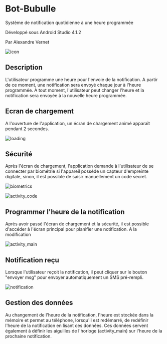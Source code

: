 # Bot-Bubulle

Système de notification quotidienne à une heure programmée

Développé sous Android Studio 4.1.2

Par Alexandre Vernet


![icon](https://user-images.githubusercontent.com/72151831/109391919-cae3c480-7919-11eb-8338-929ae4af2fdd.png)



## Description
L'utilisateur programme une heure pour l'envoie de la notification. A partir de ce moment, une notification sera envoyé chaque jour à l'heure programmée. A tout moment, l'utilisateur peut changer l'heure et la notification sera envoyée à la nouvelle heure programmée.



## Ecran de chargement
A l'ouverture de l'application, un écran de chargement animé apparaît pendant 2 secondes.


![loading](https://user-images.githubusercontent.com/72151831/109391659-7a1f9c00-7918-11eb-8b50-4f0b203f8a43.jpg)



## Sécurité
Après l'écran de chargement, l'application demande à l'utilisateur de se connecter par biométrie si l'appareil possède un capteur d'empreinte digitale, sinon, il est possible de saisir manuellement un code secret.


![biometrics](https://user-images.githubusercontent.com/72151831/109391633-5d836400-7918-11eb-9c79-161440337639.jpg)



![activity_code](https://user-images.githubusercontent.com/72151831/109391635-5fe5be00-7918-11eb-97ec-f97c556a044b.jpg)



## Programmer l'heure de la notification
Après avoir passé l'écran de chargement et la sécurité, il est possible d'accéder à l'écran principal pour planifier une notification. A la modification


![activity_main](https://user-images.githubusercontent.com/72151831/109391715-c79c0900-7918-11eb-90c8-b7e57d6cd1c2.jpg)



## Notification reçu
Lorsque l'utilisateur reçoit la notification, il peut cliquer sur le bouton "envoyer msg" pour envoyer automatiquement un SMS pré-rempli.


![notification](https://user-images.githubusercontent.com/72151831/109867375-b29bde80-7c66-11eb-9b3b-260820737a9f.jpg)




## Gestion des données
Au changement de l'heure de la notification, l'heure est stockée dans la mémoire et permet au téléphone, lorsqu'il est redémarré, de redéfinir l'heure de la notification en lisant ces données. Ces données servent également à définir les aiguilles de l'horloge (activity_main) sur l'heure de la prochaine notification.
